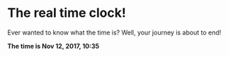 # The real time clock!

Ever wanted to know what the time is? Well, your journey is about to end!

**The time is Nov 12, 2017, 10:35**